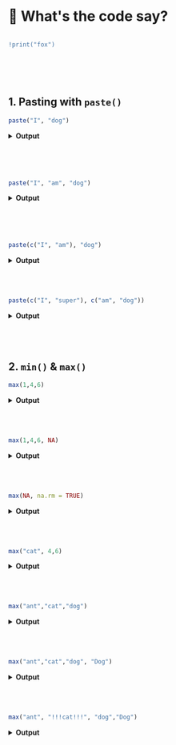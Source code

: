 
  
# 🦊 What's the code say? 
  
```diff

!print("fox")
```

 
<br><br><br>


## 1. Pasting with `paste()`

```r
paste("I", "dog")
```

<details>
<summary> <b> Output </b></summary>
  
> "I dog" 
  
</details>
 
<br><br><br>
 
 
 ```r
paste("I", "am", "dog")
```

<details>
<summary> <b> Output </b></summary>
  
> "I am dog" 
  
</details>
 
<br><br><br>
 
 
```r
paste(c("I", "am"), "dog")
```

<details>
<summary> <b> Output </b></summary>
  
> "I dog" &emsp; "am dog"
  
</details>
<br><br><br>
 
 
```r
paste(c("I", "super"), c("am", "dog"))
```

<details>
<summary> <b> Output </b></summary>
  
> "I am"  &emsp;  "super dog"
  
</details>
<br><br><br>
 
 
 ## 2. `min()` & `max()`

```r
max(1,4,6)
```

<details>
<summary> <b> Output </b></summary>
  
> 6
</details>
<br><br><br>

```r
max(1,4,6, NA)
```

<details>
<summary> <b> Output </b></summary>
  
> NA
</details>
<br><br><br>

```r
max(NA, na.rm = TRUE)
```

<details>
<summary> <b> Output </b></summary>
  
> -Inf
</details>
<br><br><br>

```r
max("cat", 4,6)
```


<details>
<summary> <b> Output </b></summary>
  
> "cat"
</details>
<br><br><br>

```r
max("ant","cat","dog")
```

<details>
<summary> <b> Output </b></summary>
  
> "dog"
</details>
<br><br><br>

```r
max("ant","cat","dog", "Dog")
```

<details>
<summary> <b> Output </b></summary>
  
> "Dog"
</details>
<br><br><br>

```r
max("ant", "!!!cat!!!", "dog","Dog")
```

<details>
<summary> <b> Output </b></summary>
  
> "Dog"
</details>
<br><br><br>

